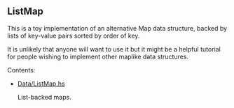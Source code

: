 ## ListMap

This is a toy implementation of an alternative Map data structure,
backed by lists of key-value pairs sorted by order of key.

It is unlikely that anyone will want to use it but it might be a
helpful tutorial for people wishing to implement other maplike data
structures.

Contents:

* [Data/ListMap.hs](src-listmap/Data/ListMap.hs)

    List-backed maps.
